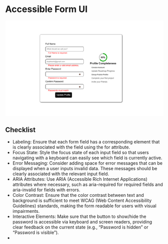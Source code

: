 # Accessible Form UI

![Submission Checklist](screenshot.png)

## Checklist
- Labeling: Ensure that each form field has a corresponding <label> element that is clearly associated with the field using the for attribute.
- Focus State: Style the focus state of each input field so that users navigating with a keyboard can easily see which field is currently active.
- Error Messaging: Consider adding space for error messages that can be displayed when a user inputs invalid data. These messages should be clearly associated with the relevant input field.
- ARIA Attributes: Use ARIA (Accessible Rich Internet Applications) attributes where necessary, such as aria-required for required fields and aria-invalid for fields with errors.
- Color Contrast: Ensure that the color contrast between text and background is sufficient to meet WCAG (Web Content Accessibility Guidelines) standards, making the form readable for users with visual impairments.
- Interactive Elements: Make sure that the button to show/hide the password is accessible via keyboard and screen readers, providing clear feedback on the current state (e.g., “Password is hidden” or “Password is visible”).
- 